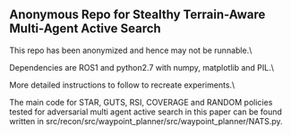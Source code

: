 ## Anonymous Repo for Stealthy Terrain-Aware Multi-Agent Active Search

This repo has been anonymized and hence may not be runnable.\

Dependencies are ROS1 and python2.7 with numpy, matplotlib and PIL.\

More detailed instructions to follow to recreate experiments.\

The main code for STAR, GUTS, RSI, COVERAGE and RANDOM policies tested for adversarial multi agent active search in this paper can be found written in src/recon/src/waypoint_planner/src/waypoint_planner/NATS.py.
